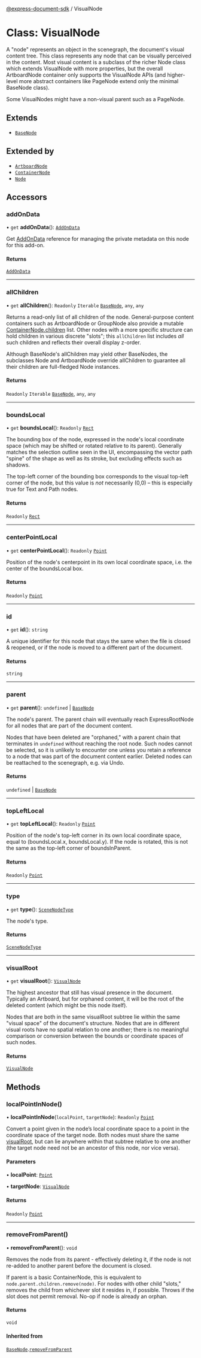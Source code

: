 [@express-document-sdk](../overview.md) / VisualNode

# Class: VisualNode

A "node" represents an object in the scenegraph, the document's visual content tree. This class represents any node
that can be visually perceived in the content. Most visual content is a subclass of the richer Node class which extends
VisualNode with more properties, but the overall ArtboardNode container only supports the VisualNode APIs
(and higher-level more abstract containers like PageNode extend only the minimal BaseNode class).

Some VisualNodes might have a non-visual parent such as a PageNode.

## Extends

-   [`BaseNode`](BaseNode.md)

## Extended by

-   [`ArtboardNode`](ArtboardNode.md)
-   [`ContainerNode`](../interfaces/ContainerNode.md)
-   [`Node`](Node.md)

## Accessors

### addOnData

• `get` **addOnData**(): [`AddOnData`](AddOnData.md)

Get [AddOnData](AddOnData.md) reference for managing the private metadata on this node for this add-on.

#### Returns

[`AddOnData`](AddOnData.md)

<hr />

### allChildren

• `get` **allChildren**(): `Readonly` `Iterable` [`BaseNode`](BaseNode.md), `any`, `any`

Returns a read-only list of all children of the node. General-purpose content containers such as ArtboardNode or
GroupNode also provide a mutable [ContainerNode.children](../interfaces/ContainerNode.md#children) list. Other nodes with a more specific structure can
hold children in various discrete "slots"; this `allChildren` list includes *all* such children and reflects their
overall display z-order.

Although BaseNode's allChildren may yield other BaseNodes, the subclasses Node and ArtboardNode override allChildren
to guarantee all their children are full-fledged Node instances.

#### Returns

`Readonly` `Iterable` [`BaseNode`](BaseNode.md), `any`, `any`

<hr />

### boundsLocal

• `get` **boundsLocal**(): `Readonly` [`Rect`](../interfaces/Rect.md)

The bounding box of the node, expressed in the node's local coordinate space (which may be shifted or rotated
relative to its parent). Generally matches the selection outline seen in the UI, encompassing the vector path
"spine" of the shape as well as its stroke, but excluding effects such as shadows.

The top-left corner of the bounding box corresponds to the visual top-left corner of the node, but this value is
*not* necessarily (0,0) – this is especially true for Text and Path nodes.

#### Returns

`Readonly` [`Rect`](../interfaces/Rect.md)

<hr />

### centerPointLocal

• `get` **centerPointLocal**(): `Readonly` [`Point`](../interfaces/Point.md)

Position of the node's centerpoint in its own local coordinate space, i.e. the center of the boundsLocal box.

#### Returns

`Readonly` [`Point`](../interfaces/Point.md)

<hr />

### id

• `get` **id**(): `string`

A unique identifier for this node that stays the same when the file is closed & reopened, or if the node is
moved to a different part of the document.

#### Returns

`string`

<hr />

### parent

• `get` **parent**(): `undefined` \| [`BaseNode`](BaseNode.md)

The node's parent. The parent chain will eventually reach ExpressRootNode for all nodes that are part of the document
content.

Nodes that have been deleted are "orphaned," with a parent chain that terminates in `undefined` without reaching the
root node. Such nodes cannot be selected, so it is unlikely to encounter one unless you retain a reference to a node
that was part of the document content earlier. Deleted nodes can be reattached to the scenegraph, e.g. via Undo.

#### Returns

`undefined` \| [`BaseNode`](BaseNode.md)

<hr />

### topLeftLocal

• `get` **topLeftLocal**(): `Readonly` [`Point`](../interfaces/Point.md)

Position of the node's top-left corner in its own local coordinate space, equal to (boundsLocal.x,
boundsLocal.y). If the node is rotated, this is not the same as the top-left corner of
boundsInParent.

#### Returns

`Readonly` [`Point`](../interfaces/Point.md)

<hr />

### type

• `get` **type**(): [`SceneNodeType`](../enumerations/SceneNodeType.md)

The node's type.

#### Returns

[`SceneNodeType`](../enumerations/SceneNodeType.md)

<hr />

### visualRoot

• `get` **visualRoot**(): [`VisualNode`](VisualNode.md)

The highest ancestor that still has visual presence in the document. Typically an Artboard, but for orphaned
content, it will be the root of the deleted content (which might be this node itself).

Nodes that are both in the same visualRoot subtree lie within the same "visual space" of the document's
structure. Nodes that are in different visual roots have no spatial relation to one another; there is no
meaningful comparison or conversion between the bounds or coordinate spaces of such nodes.

#### Returns

[`VisualNode`](VisualNode.md)

## Methods

### localPointInNode()

• **localPointInNode**(`localPoint`, `targetNode`): `Readonly` [`Point`](../interfaces/Point.md)

Convert a point given in the node’s local coordinate space to a point in the coordinate space of the target node.
Both nodes must share the same [visualRoot](VisualNode.md#visualroot), but can lie anywhere within that subtree relative to one
another (the target node need not be an ancestor of this node, nor vice versa).

#### Parameters

• **localPoint**: [`Point`](../interfaces/Point.md)

• **targetNode**: [`VisualNode`](VisualNode.md)

#### Returns

`Readonly` [`Point`](../interfaces/Point.md)

<hr />

### removeFromParent()

• **removeFromParent**(): `void`

Removes the node from its parent - effectively deleting it, if the node is not re-added to another parent before the
document is closed.

If parent is a basic ContainerNode, this is equivalent to `node.parent.children.remove(node)`. For nodes with other
child "slots," removes the child from whichever slot it resides in, if possible. Throws if the slot does not permit
removal. No-op if node is already an orphan.

#### Returns

`void`

#### Inherited from

[`BaseNode`](BaseNode.md).[`removeFromParent`](BaseNode.md#removefromparent)

